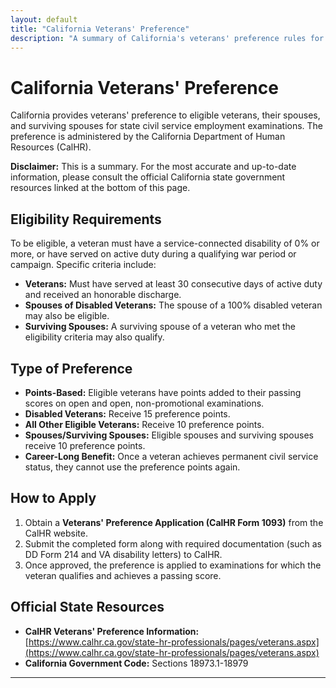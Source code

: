 ```yaml
---
layout: default
title: "California Veterans' Preference"
description: "A summary of California's veterans' preference rules for state civil service employment."
---
```


# California Veterans' Preference

California provides veterans' preference to eligible veterans, their spouses, and surviving spouses for state civil service employment examinations. The preference is administered by the California Department of Human Resources (CalHR).

**Disclaimer:** This is a summary. For the most accurate and up-to-date information, please consult the official California state government resources linked at the bottom of this page.

## Eligibility Requirements

To be eligible, a veteran must have a service-connected disability of 0% or more, or have served on active duty during a qualifying war period or campaign. Specific criteria include:
*   **Veterans:** Must have served at least 30 consecutive days of active duty and received an honorable discharge.
*   **Spouses of Disabled Veterans:** The spouse of a 100% disabled veteran may also be eligible.
*   **Surviving Spouses:** A surviving spouse of a veteran who met the eligibility criteria may also qualify.

## Type of Preference

*   **Points-Based:** Eligible veterans have points added to their passing scores on open and open, non-promotional examinations.
*   **Disabled Veterans:** Receive 15 preference points.
*   **All Other Eligible Veterans:** Receive 10 preference points.
*   **Spouses/Surviving Spouses:** Eligible spouses and surviving spouses receive 10 preference points.
*   **Career-Long Benefit:** Once a veteran achieves permanent civil service status, they cannot use the preference points again.

## How to Apply

1.  Obtain a **Veterans' Preference Application (CalHR Form 1093)** from the CalHR website.
2.  Submit the completed form along with required documentation (such as DD Form 214 and VA disability letters) to CalHR.
3.  Once approved, the preference is applied to examinations for which the veteran qualifies and achieves a passing score.

## Official State Resources

*   **CalHR Veterans' Preference Information:** [https://www.calhr.ca.gov/state-hr-professionals/pages/veterans.aspx](https://www.calhr.ca.gov/state-hr-professionals/pages/veterans.aspx)
*   **California Government Code:** Sections 18973.1-18979
---
